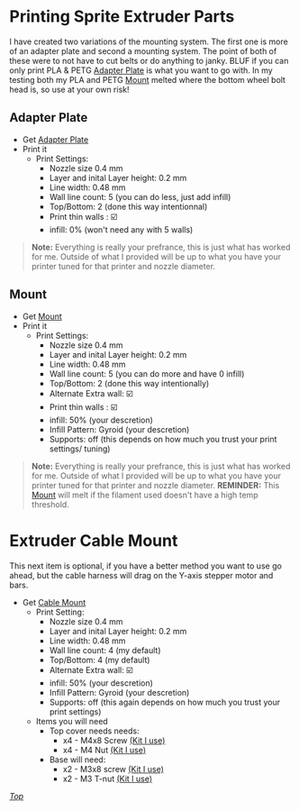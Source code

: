 # Printing Sprite Extruder Parts
I have created two variations of the mounting system. The first one is more of an adapter plate and second a mounting system. The point of both of these were to not have to cut belts or do anything to janky. BLUF if you can only print PLA & PETG [Adapter Plate](#adapter-plate) is what you want to go with. In my testing both my PLA and PETG [Mount](#mount) melted where the bottom wheel bolt head is, so use at your own risk!

## Adapter Plate

* Get [Adapter Plate](../Files/E5+%20Adapter%20Plate.stl)
* Print it
    * Print Settings:
        * Nozzle size 0.4 mm
        * Layer and inital Layer height: 0.2 mm
        * Line width: 0.48 mm
        * Wall line count: 5 (you can do less, just add infill)
        * Top/Bottom: 2 (done this way intentionnal)        
        * Print thin walls : ☑️
        * infill: 0% (won't need any with 5 walls)
        
> **Note:** Everything is really your prefrance, this is just what has worked for me. Outside of what I provided will be up to what you have your printer tuned for that printer and nozzle diameter.


## Mount

* Get [Mount](../Files/Ender5+%20Mount.stl)
* Print it
    * Print Settings:
        * Nozzle size 0.4 mm
        * Layer and inital Layer height: 0.2 mm
        * Line width: 0.48 mm
        * Wall line count: 5 (you can do more and have 0 infill)
        * Top/Bottom: 2 (done this way intentionally)
        * Alternate Extra wall: ☑️
        * Print thin walls : ☑️
        * infill: 50% (your descretion)
        * Infill Pattern: Gyroid (your descretion)
        * Supports: off (this depends on how much you trust your print settings/ tuning)
        
> **Note:** Everything is really your prefrance, this is just what has worked for me. Outside of what I provided will be up to what you have your printer tuned for that printer and nozzle diameter. **REMINDER:** This [Mount](#mount)  will melt if the filament used doesn't have a high temp threshold.

# Extruder Cable Mount
This next item is optional, if you have a better method you want to use go ahead, but the cable harness will drag on the Y-axis stepper motor and bars.

* Get [Cable Mount](../Files/Extruder%20Cable%20Mount.stl)
    * Print Setting:
         * Nozzle size 0.4 mm
        * Layer and inital Layer height: 0.2 mm
        * Line width: 0.48 mm
        * Wall line count: 4 (my default)
        * Top/Bottom: 4 (my default)
        * Alternate Extra wall: ☑️
        * infill: 50% (your descretion)
        * Infill Pattern: Gyroid (your descretion)
        * Supports: off (this again depends on how much you trust your print settings)
    * Items you will need
        * Top cover needs needs:
            * x4 - M4x8 Screw [(Kit I use)](https://amzn.to/3FqGRln)
            * x4 - M4 Nut [(Kit I use)](https://amzn.to/3FqGRln)
        * Base will need:
            * x2 - M3x8 screw [(Kit I use)](https://amzn.to/3FqGRln)
            * x2 - M3 T-nut [(Kit I use)](https://amzn.to/3yGxaM2)

*[Top](#printing-sprite-extruder-parts)*